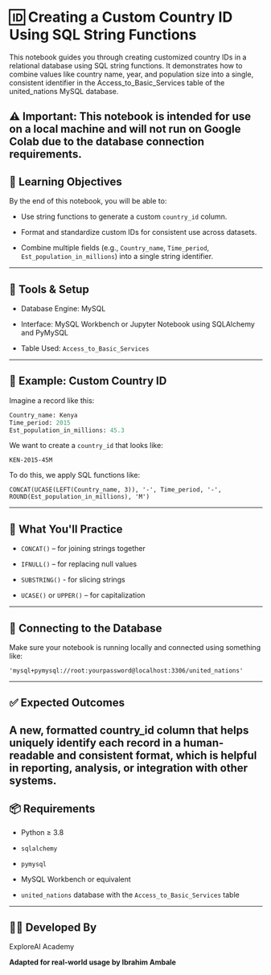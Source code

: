 # 🆔 Creating a Custom Country ID Using SQL String Functions

This notebook guides you through creating customized country IDs in a relational database using SQL string functions. It demonstrates how to combine values like country name, year, and population size into a single, consistent identifier in the Access_to_Basic_Services table of the united_nations MySQL database.

⚠️ Important: This notebook is intended for use on a local machine and will not run on Google Colab due to the database connection requirements.
---
## 🎯 Learning Objectives
By the end of this notebook, you will be able to:

- Use string functions to generate a custom `country_id` column.

- Format and standardize custom IDs for consistent use across datasets.

- Combine multiple fields (e.g., `Country_name`, `Time_period`, `Est_population_in_millions`) into a single string identifier.
---
## 🧰 Tools & Setup
- Database Engine: MySQL

- Interface: MySQL Workbench or Jupyter Notebook using SQLAlchemy and PyMySQL

- Table Used: `Access_to_Basic_Services`
---
## 🔨 Example: Custom Country ID
Imagine a record like this:
```sql
Country_name: Kenya  
Time_period: 2015  
Est_population_in_millions: 45.3
```
We want to create a `country_id` that looks like:
```
KEN-2015-45M
```
To do this, we apply SQL functions like:
```
CONCAT(UCASE(LEFT(Country_name, 3)), '-', Time_period, '-', ROUND(Est_population_in_millions), 'M')
```
---
## 🧪 What You'll Practice
- `CONCAT()` – for joining strings together

- `IFNULL()` – for replacing null values

- `SUBSTRING()` - for slicing strings

- `UCASE()` or `UPPER()` – for capitalization
---
## 🔌 Connecting to the Database
Make sure your notebook is running locally and connected using something like:
```
'mysql+pymysql://root:yourpassword@localhost:3306/united_nations'
```
---
## ✅ Expected Outcomes
A new, formatted country_id column that helps uniquely identify each record in a human-readable and consistent format, which is helpful in reporting, analysis, or integration with other systems.
---
## 📦 Requirements
- Python ≥ 3.8

- `sqlalchemy`

- `pymysql`

- MySQL Workbench or equivalent

- `united_nations` database with the `Access_to_Basic_Services` table
---
## 👨‍🏫 Developed By
ExploreAI Academy

****Adapted for real-world usage by Ibrahim Ambale****



